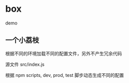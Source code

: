 # box

demo

## 一个小荔枝

根据不同的环境加载不同的配置文件，另外不产生冗余代码

源文件
src/index.js

根据 npm scripts, dev, prod, test 脚步动态生成不同的配置

